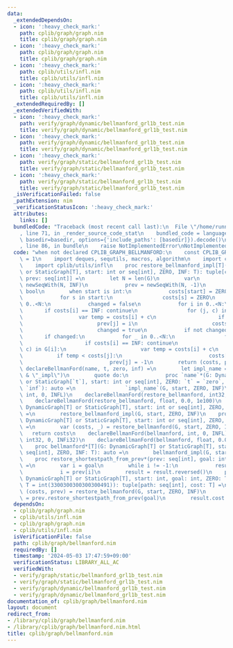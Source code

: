 ```yaml
---
data:
  _extendedDependsOn:
  - icon: ':heavy_check_mark:'
    path: cplib/graph/graph.nim
    title: cplib/graph/graph.nim
  - icon: ':heavy_check_mark:'
    path: cplib/graph/graph.nim
    title: cplib/graph/graph.nim
  - icon: ':heavy_check_mark:'
    path: cplib/utils/infl.nim
    title: cplib/utils/infl.nim
  - icon: ':heavy_check_mark:'
    path: cplib/utils/infl.nim
    title: cplib/utils/infl.nim
  _extendedRequiredBy: []
  _extendedVerifiedWith:
  - icon: ':heavy_check_mark:'
    path: verify/graph/dynamic/bellmanford_grl1b_test.nim
    title: verify/graph/dynamic/bellmanford_grl1b_test.nim
  - icon: ':heavy_check_mark:'
    path: verify/graph/dynamic/bellmanford_grl1b_test.nim
    title: verify/graph/dynamic/bellmanford_grl1b_test.nim
  - icon: ':heavy_check_mark:'
    path: verify/graph/static/bellmanford_grl1b_test.nim
    title: verify/graph/static/bellmanford_grl1b_test.nim
  - icon: ':heavy_check_mark:'
    path: verify/graph/static/bellmanford_grl1b_test.nim
    title: verify/graph/static/bellmanford_grl1b_test.nim
  _isVerificationFailed: false
  _pathExtension: nim
  _verificationStatusIcon: ':heavy_check_mark:'
  attributes:
    links: []
  bundledCode: "Traceback (most recent call last):\n  File \"/home/runner/.local/lib/python3.10/site-packages/onlinejudge_verify/documentation/build.py\"\
    , line 71, in _render_source_code_stat\n    bundled_code = language.bundle(stat.path,\
    \ basedir=basedir, options={'include_paths': [basedir]}).decode()\n  File \"/home/runner/.local/lib/python3.10/site-packages/onlinejudge_verify/languages/nim.py\"\
    , line 86, in bundle\n    raise NotImplementedError\nNotImplementedError\n"
  code: "when not declared CPLIB_GRAPH_BELLMANFORD:\n    const CPLIB_GRAPH_BELLMANFORD*\
    \ = 1\n    import deques, sequtils, macros, algorithm\n    import cplib/graph/graph\n\
    \    import cplib/utils/infl\n    proc restore_bellmanford_impl[T](G: DynamicGraph[T]\
    \ or StaticGraph[T], start: int or seq[int], ZERO, INF: T): tuple[costs: seq[T],\
    \ prev: seq[int]] =\n        let N = len(G)\n        var\n            costs =\
    \ newSeqWith(N, INF)\n            prev = newSeqWith(N, -1)\n            changed:\
    \ bool\n        when start is int:\n            costs[start] = ZERO\n        else:\n\
    \            for s in start:\n                costs[s] = ZERO\n        for _ in\
    \ 0..<N:\n            changed = false\n            for i in 0..<N:\n         \
    \       if costs[i] == INF: continue\n                for (j, c) in G[i]:\n  \
    \                  var temp = costs[i] + c\n                    if temp < costs[j]:\n\
    \                        prev[j] = i\n                        costs[j] = temp\n\
    \                        changed = true\n            if not changed: break\n \
    \       if changed:\n            for _ in 0..<N:\n                for i in 0..<N:\n\
    \                    if costs[i] == INF: continue\n                    for (j,\
    \ c) in G[i]:\n                        var temp = costs[i] + c\n             \
    \           if temp < costs[j]:\n                            costs[j] = -INF\n\
    \                            prev[j] = -1\n        return (costs, prev)\n    macro\
    \ declareBellmanFord(name, t, zero, inf) =\n        let impl_name = ident($`name`\
    \ & \"_impl\")\n        quote do:\n            proc `name`*(G: DynamicGraph[`t`]\
    \ or StaticGraph[`t`], start: int or seq[int], ZERO: `t` = `zero`, INF: `t` =\
    \ `inf`): auto =\n                `impl_name`(G, start, ZERO, INF)\n    declareBellmanFord(restore_bellmanford,\
    \ int, 0, INFL)\n    declareBellmanFord(restore_bellmanford, int32, 0, INFi32)\n\
    \    declareBellmanFord(restore_bellmanford, float, 0.0, 1e100)\n    proc restore_bellmanford*[T](G:\
    \ DynamicGraph[T] or StaticGraph[T], start: int or seq[int], ZERO, INF: T): auto\
    \ =\n        restore_bellmanford_impl(G, start, ZERO, INF)\n    proc bellmanford_impl[T](G:\
    \ DynamicGraph[T] or StaticGraph[T], start: int or seq[int], ZERO, INF: T): auto\
    \ =\n        var (costs, _) = restore_bellmanford(G, start, ZERO, INF)\n     \
    \   return costs\n    declareBellmanFord(bellmanford, int, 0, INFL)\n    declareBellmanFord(bellmanford,\
    \ int32, 0, INFi32)\n    declareBellmanFord(bellmanford, float, 0.0, 1e100)\n\
    \    proc bellmanford*[T](G: DynamicGraph[T] or StaticGraph[T], start: int or\
    \ seq[int], ZERO, INF: T): auto =\n        bellmanford_impl(G, start, ZERO, INF)\n\
    \    proc restore_shortestpath_from_prev*(prev: seq[int], goal: int): seq[int]\
    \ =\n        var i = goal\n        while i != -1:\n            result.add(i)\n\
    \            i = prev[i]\n        result = result.reversed()\n    proc shortest_path*[T](G:\
    \ DynamicGraph[T] or StaticGraph[T], start: int, goal: int, ZERO: T = 0, INF:\
    \ T = int(3300300300300300491)): tuple[path: seq[int], cost: T] =\n        var\
    \ (costs, prev) = restore_bellmanford(G, start, ZERO, INF)\n        result.path\
    \ = prev.restore_shortestpath_from_prev(goal)\n        result.cost = costs[goal]\n"
  dependsOn:
  - cplib/graph/graph.nim
  - cplib/utils/infl.nim
  - cplib/graph/graph.nim
  - cplib/utils/infl.nim
  isVerificationFile: false
  path: cplib/graph/bellmanford.nim
  requiredBy: []
  timestamp: '2024-05-03 17:47:59+09:00'
  verificationStatus: LIBRARY_ALL_AC
  verifiedWith:
  - verify/graph/static/bellmanford_grl1b_test.nim
  - verify/graph/static/bellmanford_grl1b_test.nim
  - verify/graph/dynamic/bellmanford_grl1b_test.nim
  - verify/graph/dynamic/bellmanford_grl1b_test.nim
documentation_of: cplib/graph/bellmanford.nim
layout: document
redirect_from:
- /library/cplib/graph/bellmanford.nim
- /library/cplib/graph/bellmanford.nim.html
title: cplib/graph/bellmanford.nim
---
```

